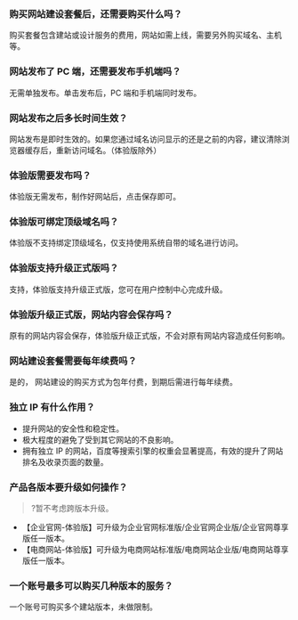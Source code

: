 
### 购买网站建设套餐后，还需要购买什么吗？
购买套餐包含建站或设计服务的费用，网站如需上线，需要另外购买域名、主机等。

### 网站发布了 PC 端，还需要发布手机端吗？
无需单独发布。单击发布后，PC 端和手机端同时发布。

### 网站发布之后多长时间生效？
网站发布是即时生效的。如果您通过域名访问显示的还是之前的内容，建议清除浏览器缓存后，重新访问域名。（体验版除外）

### 体验版需要发布吗？
体验版无需发布，制作好网站后，点击保存即可。

### 体验版可绑定顶级域名吗？
体验版不支持绑定顶级域名，仅支持使用系统自带的域名进行访问。

### 体验版支持升级正式版吗？
支持，体验版支持升级正式版，您可在用户控制中心完成升级。

### 体验版升级正式版，网站内容会保存吗？
原有的网站内容会保存，体验版升级正式版，不会对原有网站内容造成任何影响。

### 网站建设套餐需要每年续费吗？
是的， 网站建设的购买方式为包年付费，到期后需进行每年续费。

### 独立 IP 有什么作用？
- 提升网站的安全性和稳定性。
- 极大程度的避免了受到其它网站的不良影响。
- 拥有独立 IP 的网站，百度等搜索引擎的权重会显著提高，有效的提升了网站排名及收录页面的数量。

### 产品各版本要升级如何操作？
>?暂不考虑跨版本升级。
>
- 【企业官网-体验版】可升级为企业官网标准版/企业官网企业版/企业官网尊享版任一版本。
- 【电商网站-体验版】可升级为电商网站标准版/电商网站企业版/电商网站尊享版任一版本。

### 一个账号最多可以购买几种版本的服务？
一个账号可购买多个建站版本，未做限制。
